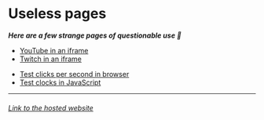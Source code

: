 # Useless pages

**_Here are a few strange pages of questionable use 🤔_**

- [YouTube in an iframe](minimal_youtube/index.html)
- [Twitch in an iframe](minimal_twitch/index.html)

+ [Test clicks per second in browser](clicks_per_second/test.html)
+ [Test clocks in JavaScript](timer_resolution/test.html)

---

###### [Link to the hosted website](https://ultramarineblue0.github.io/useless-pages/)
